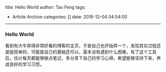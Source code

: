 title: Hello World
author: Tao Feng
tags:
  - Article Archive
categories: []
date: 2016-12-04 04:54:00
---
### Hello World
看到有大牛弄得非常好看的博客的主页，于是自己也开始弄一个，发现其实过程还是挺简单的，可能是自己的基础还可以，基本没有遇到什么困难，有了这个工具后，估计每天都能够做点笔记，多分享下自己的学习心得，希望能够坚持下来，养成良好的学习习惯。